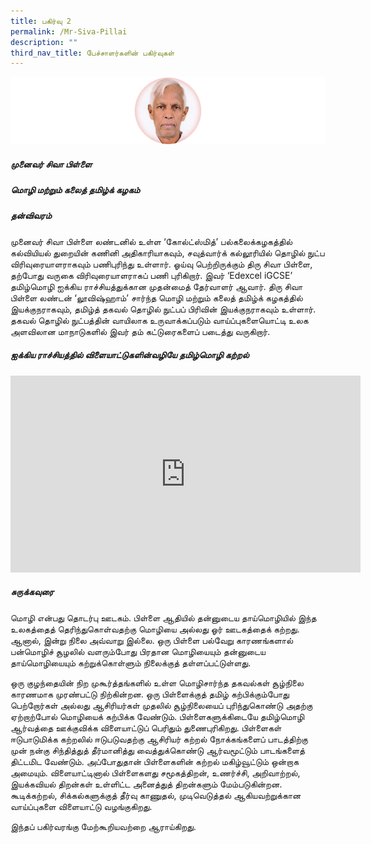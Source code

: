 ```yaml
---
title: பகிர்வு 2
permalink: /Mr-Siva-Pillai
description: ""
third_nav_title: பேச்சாளர்களின் பகிர்வுகள்
---
```

![](/images/Siva.png)
##### **முனைவர் சிவா பிள்ளை**
##### மொழி மற்றும் கலைத் தமிழ்க் கழகம்
##### தன்விவரம்
முனைவர் சிவா பிள்ளை லண்டனில் உள்ள ‘கோல்ட்ஸ்மித்’ பல்கலைக்கழகத்தில் கல்வியியல் துறையின் கணினி அதிகாரியாகவும், சவுத்வார்க் கல்லூரியில் தொழில் நுட்ப விரிவுரையாளராகவும் பணிபுரிந்து உள்ளார். ஓய்வு பெற்றிருக்கும் திரு சிவா பிள்ளை, தற்போது வருகை விரிவுரையாளராகப் பணி புரிகிறார். இவர் ‘Edexcel iGCSE’ தமிழ்மொழி ஐக்கிய ராச்சியத்துக்கான முதன்மைத் தேர்வாளர் ஆவார். திரு சிவா பிள்ளை  லண்டன் ‘லூவிஷ்ஹாம்’ சார்ந்த மொழி மற்றும் கலைத் தமிழ்க் கழகத்தில் இயக்குநராகவும், தமிழ்த் தகவல் தொழில் நுட்பப் பிரிவின் இயக்குநராகவும் உள்ளார். தகவல் தொழில் நுட்பத்தின் வாயிலாக உருவாக்கப்படும் வாய்ப்புகளையொட்டி உலக அளவிலான மாநாடுகளில் இவர் தம் கட்டுரைகளைப் படைத்து வருகிறார்.

##### **ஐக்கிய ராச்சியத்தில் விளையாட்டுகளின்வழியே தமிழ்மொழி கற்றல்**

<iframe width="560" height="315" src="https://www.youtube.com/embed/rIl2_lqR1pw?controls=0" title="YouTube video player" frameborder="0" allow="accelerometer; autoplay; clipboard-write; encrypted-media; gyroscope; picture-in-picture" allowfullscreen></iframe>

##### சுருக்கவுரை 
மொழி என்பது தொடர்பு ஊடகம். பிள்ளை ஆதியில் தன்னுடைய தாய்மொழியில் இந்த உலகத்தைத் தெரிந்துகொள்வதற்கு மொழியை அல்லது ஓர் ஊடகத்தைக் கற்றது. ஆனால், இன்று நிலை அவ்வாறு இல்லை. ஒரு பிள்ளை பல்வேறு காரணங்களால் பன்மொழிச் சூழலில் வளரும்போது பிரதான மொழியையும் தன்னுடைய தாய்மொழியையும் கற்றுக்கொள்ளும் நிலைக்குத் தள்ளப்பட்டுள்ளது.

ஒரு குழந்தையின் நிற முகூர்த்தங்களில் உள்ள மொழிசார்ந்த தகவல்கள் சூழ்நிலை காரணமாக முரண்பட்டு நிற்கின்றன. ஒரு பிள்ளைக்குத் தமிழ் கற்பிக்கும்போது பெற்றோர்கள் அல்லது ஆசிரியர்கள் முதலில் சூழ்நிலையைப் புரிந்துகொண்டு அதற்கு ஏற்றாற்போல் மொழியைக் கற்பிக்க வேண்டும். பிள்ளைகளுக்கிடையே தமிழ்மொழி ஆர்வத்தை ஊக்குவிக்க விளையாட்டுப் பெரிதும் துணைபுரிகிறது.
பிள்ளைகள் ஈடுபாடுமிக்க கற்றலில் ஈடுபடுவதற்கு ஆசிரியர் கற்றல் நோக்கங்களைப் பாடத்திற்கு முன் நன்கு சிந்தித்துத் தீர்மானித்து வைத்துக்கொண்டு ஆர்வமூட்டும் பாடங்களைத்  திட்டமிட வேண்டும். அப்போதுதான் பிள்ளைகளின் கற்றல் மகிழ்வூட்டும் ஒன்றாக அமையும். விளையாட்டினால் பிள்ளைகளது சமூகத்திறன், உணர்ச்சி, அறிவாற்றல், இயக்கவியல் திறன்கள் உள்ளிட்ட அனைத்துத் திறன்களும் மேம்படுகின்றன. கூடிக்கற்றல், சிக்கல்களுக்குத் தீர்வு காணுதல், முடிவெடுத்தல் ஆகியவற்றுக்கான வாய்ப்புகளை விளையாட்டு வழங்குகிறது. 

இந்தப் பகிர்வரங்கு மேற்கூறியவற்றை ஆராய்கிறது.